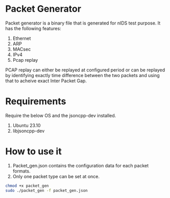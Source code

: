 # Packet Generator

Packet generator is a binary file that is generated for nIDS test purpose. It has the following features:

1. Ethernet
2. ARP
3. MACsec
4. IPv4
5. Pcap replay

PCAP replay can either be replayed at configured period or can be replayed by identifying exactly time difference
between the two packets and using that to acheive exact Inter Packet Gap.

# Requirements

Require the below OS and the jsoncpp-dev installed.

1. Ubuntu 23.10
2. libjsoncpp-dev

# How to use it

1. Packet_gen.json contains the configuration data for each packet formats.
2. Only one packet type can be set at once.


```bash
chmod +x packet_gen
sudo ./packet_gen -f packet_gen.json
```


